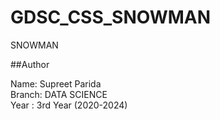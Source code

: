 # GDSC_CSS_SNOWMAN
SNOWMAN

##Author

Name: Supreet Parida <br>
Branch: DATA SCIENCE <br>
Year : 3rd Year (2020-2024)
